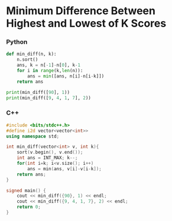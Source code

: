 # Minimum Difference Between Highest and Lowest of K Scores

### Python
```python
def min_diff(n, k):
	n.sort()
	ans, k = n[-1]-n[0], k-1
	for i in range(k,len(n)):
		ans = min([ans, n[i]-n[i-k]])
	return ans

print(min_diff([90], 1))
print(min_diff([9, 4, 1, 7], 2))
```

### C++
```cpp
#include <bits/stdc++.h>
#define i2d vector<vector<int>>
using namespace std;

int min_diff(vector<int> v, int k){
	sort(v.begin(), v.end());
	int ans = INT_MAX; k--;
	for(int i=k; i<v.size(); i++)
		ans = min(ans, v[i]-v[i-k]);
	return ans;
}

signed main() {
	cout << min_diff({90}, 1) << endl;
	cout << min_diff({9, 4, 1, 7}, 2) << endl;
	return 0;
}
```